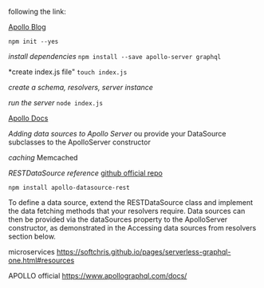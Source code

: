 following the link: 

[Apollo Blog](https://www.apollographql.com/blog/graphql/examples/building-a-graphql-api/)


```npm init --yes``` 

*install dependencies*
```npm install --save apollo-server graphql```

*create index.js file"
```touch index.js```

*create a schema, resolvers, server instance*

*run the server*
```node index.js```

[Apollo Docs](https://www.apollographql.com/docs/apollo-server/data/data-sources/)


*Adding data sources to Apollo Server*
ou provide your DataSource subclasses to the ApolloServer constructor

*caching*
Memcached

*RESTDataSource reference*
[github official repo](https://github.com/apollographql/apollo-server/tree/main/packages/apollo-datasource-rest)

```npm install apollo-datasource-rest```

To define a data source, extend the RESTDataSource class and implement the data fetching methods that your resolvers require. Data sources can then be provided via the dataSources property to the ApolloServer constructor, as demonstrated in the Accessing data sources from resolvers section below.


microservices
https://softchris.github.io/pages/serverless-graphql-one.html#resources

APOLLO official
https://www.apollographql.com/docs/

